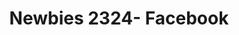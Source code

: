 ---
title: Newbies 2324- Facebook
redirect_to: https://docs.google.com/spreadsheets/d/10Cy3ikNvO5PdhEdzc21nM3MEF8mS5IWHj9kpw8PvNNI/edit?usp=sharing
redirect_from: 
  - /NewbiesFB
  - /newbiesfb
---